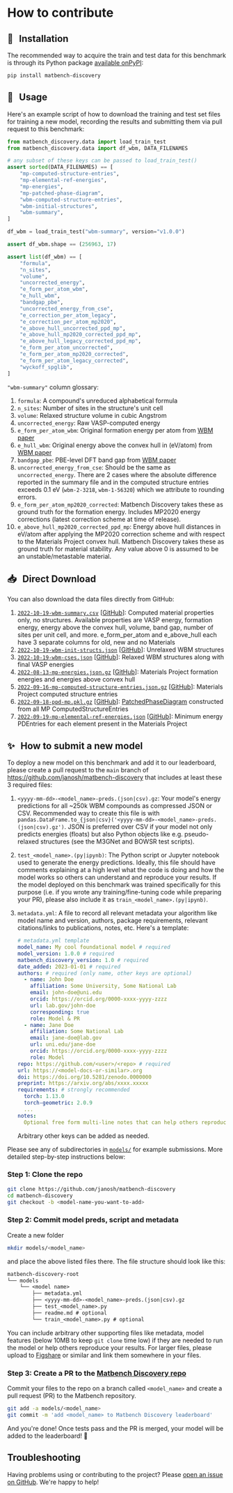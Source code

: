 # How to contribute

## 🔨 &thinsp; Installation

The recommended way to acquire the train and test data for this benchmark is through its Python package [available onPyPI](https://pypi.org/project/matbench-discovery):

```zsh
pip install matbench-discovery
```

## 📙 &thinsp; Usage

Here's an example script of how to download the training and test set files for training a new model, recording the results and submitting them via pull request to this benchmark:

<!-- TODO remove notest meta key once repo is public and file can be downloaded without token -->

```py notest
from matbench_discovery.data import load_train_test
from matbench_discovery.data import df_wbm, DATA_FILENAMES

# any subset of these keys can be passed to load_train_test()
assert sorted(DATA_FILENAMES) == [
    "mp-computed-structure-entries",
    "mp-elemental-ref-energies",
    "mp-energies",
    "mp-patched-phase-diagram",
    "wbm-computed-structure-entries",
    "wbm-initial-structures",
    "wbm-summary",
]

df_wbm = load_train_test("wbm-summary", version="v1.0.0")

assert df_wbm.shape == (256963, 17)

assert list(df_wbm) == [
    "formula",
    "n_sites",
    "volume",
    "uncorrected_energy",
    "e_form_per_atom_wbm",
    "e_hull_wbm",
    "bandgap_pbe",
    "uncorrected_energy_from_cse",
    "e_correction_per_atom_legacy",
    "e_correction_per_atom_mp2020",
    "e_above_hull_uncorrected_ppd_mp",
    "e_above_hull_mp2020_corrected_ppd_mp",
    "e_above_hull_legacy_corrected_ppd_mp",
    "e_form_per_atom_uncorrected",
    "e_form_per_atom_mp2020_corrected",
    "e_form_per_atom_legacy_corrected",
    "wyckoff_spglib",
]
```

`"wbm-summary"` column glossary:

1. `formula`: A compound's unreduced alphabetical formula
1. `n_sites`: Number of sites in the structure's unit cell
1. `volume`: Relaxed structure volume in cubic Angstrom
1. `uncorrected_energy`: Raw VASP-computed energy
1. `e_form_per_atom_wbm`: Original formation energy per atom from [WBM paper]
1. `e_hull_wbm`: Original energy above the convex hull in (eV/atom) from [WBM paper]
1. `bandgap_pbe`: PBE-level DFT band gap from [WBM paper]
1. `uncorrected_energy_from_cse`: Should be the same as `uncorrected_energy`. There are 2 cases where the absolute difference reported in the summary file and in the computed structure entries exceeds 0.1 eV (`wbm-2-3218`, `wbm-1-56320`) which we attribute to rounding errors.
1. `e_form_per_atom_mp2020_corrected`: Matbench Discovery takes these as ground truth for the formation energy. Includes MP2020 energy corrections (latest correction scheme at time of release).
1. `e_above_hull_mp2020_corrected_ppd_mp`: Energy above hull distances in eV/atom after applying the MP2020 correction scheme and with respect to the Materials Project convex hull. Matbench Discovery takes these as ground truth for material stability. Any value above 0 is assumed to be an unstable/metastable material.
<!-- TODO document remaining columns, or maybe drop them from df -->

## 📥 &thinsp; Direct Download

You can also download the data files directly from GitHub:

1. [`2022-10-19-wbm-summary.csv`](https://github.com/janosh/matbench-discovery/raw/v1.0.0/data/wbm/2022-10-19-wbm-summary.csv) [[GitHub](https://github.com/janosh/matbench-discovery/blob/v1/data/wbm/2022-10-19-wbm-summary.csv)]: Computed material properties only, no structures. Available properties are VASP energy, formation energy, energy above the convex hull, volume, band gap, number of sites per unit cell, and more. e_form_per_atom and e_above_hull each have 3 separate columns for old, new and no Materials
1. [`2022-10-19-wbm-init-structs.json`](https://github.com/janosh/matbench-discovery/raw/v1.0.0/data/wbm/2022-10-19-wbm-init-structs.json) [[GitHub](https://github.com/janosh/matbench-discovery/blob/v1/data/wbm/2022-10-19-wbm-init-structs.json)]: Unrelaxed WBM structures
1. [`2022-10-19-wbm-cses.json`](https://github.com/janosh/matbench-discovery/raw/v1.0.0/data/wbm/2022-10-19-wbm-cses.json) [[GitHub](https://github.com/janosh/matbench-discovery/blob/v1/data/wbm/2022-10-19-wbm-cses.json)]: Relaxed WBM structures along with final VASP energies
1. [`2022-08-13-mp-energies.json.gz`](https://github.com/janosh/matbench-discovery/raw/v1.0.0/data/wbm/2022-08-13-mp-energies.json.gz) [[GitHub](https://github.com/janosh/matbench-discovery/blob/v1/data/wbm/2022-08-13-mp-energies.json.gz)]: Materials Project formation energies and energies above convex hull
1. [`2022-09-16-mp-computed-structure-entries.json.gz`](https://github.com/janosh/matbench-discovery/raw/v1.0.0/data/wbm/2022-09-16-mp-computed-structure-entries.json.gz) [[GitHub](https://github.com/janosh/matbench-discovery/blob/v1/data/wbm/2022-09-16-mp-computed-structure-entries.json.gz)]: Materials Project computed structure entries
1. [`2022-09-18-ppd-mp.pkl.gz`](https://github.com/janosh/matbench-discovery/raw/v1.0.0/data/wbm/2022-09-18-ppd-mp.pkl.gz) [[GitHub](https://github.com/janosh/matbench-discovery/blob/v1/data/wbm/2022-09-18-ppd-mp.pkl.gz)]: [PatchedPhaseDiagram](https://pymatgen.org/pymatgen.analysis.phase_diagram.html#pymatgen.analysis.phase_diagram.PatchedPhaseDiagram) constructed from all MP ComputedStructureEntries
1. [`2022-09-19-mp-elemental-ref-energies.json`](https://github.com/janosh/matbench-discovery/raw/v1.0.0/data/wbm/2022-09-19-mp-elemental-ref-energies.json) [[GitHub](https://github.com/janosh/matbench-discovery/blob/v1/data/wbm/2022-09-19-mp-elemental-ref-energies.json)]: Minimum energy PDEntries for each element present in the Materials Project

[wbm paper]: https://nature.com/articles/s41524-020-00481-6

## ✨ &thinsp; How to submit a new model

To deploy a new model on this benchmark and add it to our leaderboard, please create a pull request to the `main` branch of <https://github.com/janosh/matbench-discovery> that includes at least these 3 required files:

1. `<yyyy-mm-dd>-<model_name>-preds.(json|csv).gz`: Your model's energy predictions for all ~250k WBM compounds as compressed JSON or CSV. Recommended way to create this file is with `pandas.DataFrame.to_{json|csv}('<yyyy-mm-dd>-<model_name>-preds.(json|csv).gz')`. JSON is preferred over CSV if your model not only predicts energies (floats) but also Python objects like e.g. pseudo-relaxed structures (see the M3GNet and BOWSR test scripts).
1. `test_<model_name>.(py|ipynb)`: The Python script or Jupyter notebook used to generate the energy predictions. Ideally, this file should have comments explaining at a high level what the code is doing and how the model works so others can understand and reproduce your results. If the model deployed on this benchmark was trained specifically for this purpose (i.e. if you wrote any training/fine-tuning code while preparing your PR), please also include it as `train_<model_name>.(py|ipynb)`.
1. `metadata.yml`: A file to record all relevant metadata your algorithm like model name and version, authors, package requirements, relevant citations/links to publications, notes, etc. Here's a template:

   ```yml
   # metadata.yml template
   model_name: My cool foundational model # required
   model_version: 1.0.0 # required
   matbench_discovery_version: 1.0 # required
   date_added: 2023-01-01 # required
   authors: # required (only name, other keys are optional)
     - name: John Doe
       affiliation: Some University, Some National Lab
       email: john-doe@uni.edu
       orcid: https://orcid.org/0000-xxxx-yyyy-zzzz
       url: lab.gov/john-doe
       corresponding: true
       role: Model & PR
     - name: Jane Doe
       affiliation: Some National Lab
       email: jane-doe@lab.gov
       url: uni.edu/jane-doe
       orcid: https://orcid.org/0000-xxxx-yyyy-zzzz
       role: Model
   repo: https://github.com/<user>/<repo> # required
   url: https://<model-docs-or-similar>.org
   doi: https://doi.org/10.5281/zenodo.0000000
   preprint: https://arxiv.org/abs/xxxx.xxxxx
   requirements: # strongly recommended
     torch: 1.13.0
     torch-geometric: 2.0.9
     ...
   notes:
     Optional free form multi-line notes that can help others reproduce your results.
   ```

   Arbitrary other keys can be added as needed.

Please see any of subdirectories in [`models/`](https://github.com/janosh/matbench-discovery/tree/main/models) for example submissions. More detailed step-by-step instructions below:

### Step 1: Clone the repo

```sh
git clone https://github.com/janosh/matbench-discovery
cd matbench-discovery
git checkout -b <model-name-you-want-to-add>
```

### Step 2: Commit model preds, script and metadata

Create a new folder

```sh
mkdir models/<model_name>
```

and place the above listed files there. The file structure should look like this:

```txt
matbench-discovery-root
└── models
    └── <model name>
        ├── metadata.yml
        ├── <yyyy-mm-dd>-<model_name>-preds.(json|csv).gz
        ├── test_<model_name>.py
        ├── readme.md # optional
        └── train_<model_name>.py # optional
```

You can include arbitrary other supporting files like metadata, model features (below 10MB to keep `git clone` time low) if they are needed to run the model or help others reproduce your results. For larger files, please upload to [Figshare](https://figshare.com) or similar and link them somewhere in your files.

### Step 3: Create a PR to the [Matbench Discovery repo](https://github.com/janosh/matbench-discovery)

Commit your files to the repo on a branch called `<model_name>` and create a pull request (PR) to the Matbench repository.

```sh
git add -a models/<model_name>
git commit -m 'add <model_name> to Matbench Discovery leaderboard'
```

And you're done! Once tests pass and the PR is merged, your model will be added to the leaderboard! 🎉

## Troubleshooting

Having problems using or contributing to the project? Please [open an issue on GitHub](https://github.com/janosh/matbench-discovery/issues). We're happy to help!
